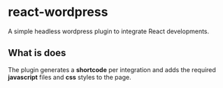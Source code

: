 # react-wordpress

A simple headless wordpress plugin to integrate React developments.

## What is does

The plugin generates a **shortcode** per integration and adds the required **javascript** files and **css** styles to the page.
